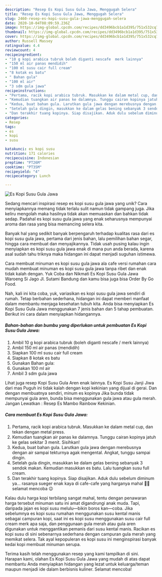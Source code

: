 ```yaml
---
description: "Resep Es Kopi Susu Gula Jawa, Menggugah Selera"
title: "Resep Es Kopi Susu Gula Jawa, Menggugah Selera"
slug: 2460-resep-es-kopi-susu-gula-jawa-menggugah-selera
date: 2020-10-04T08:09:59.236Z
image: https://img-global.cpcdn.com/recipes/dd3496bcb1a1d395/751x532cq70/es-kopi-susu-gula-jawa-foto-resep-utama.jpg
thumbnail: https://img-global.cpcdn.com/recipes/dd3496bcb1a1d395/751x532cq70/es-kopi-susu-gula-jawa-foto-resep-utama.jpg
cover: https://img-global.cpcdn.com/recipes/dd3496bcb1a1d395/751x532cq70/es-kopi-susu-gula-jawa-foto-resep-utama.jpg
author: Russell Massey
ratingvalue: 4.4
reviewcount: 4
recipeingredient:
- "10 g kopi arabica tubruk boleh diganti nescafe  merk lainnya"
- "150 ml air panas mendidih"
- "100 ml susu cair full cream"
- "8 kotak es batu"
- " Bahan gula"
- "100 ml air"
- "3 sdm gula jawa"
recipeinstructions:
- "Pertama, racik kopi arabica tubruk. Masukkan ke dalam metal cup, dan tekan dengan metal press."
- "Kemudian tuangkan air panas ke dalamnya. Tunggu cairan kopinya jatuh ke gelas sekitar 3 menit. Sisihkan!"
- "Kedua, buat bahan gula. Larutkan gula jawa dengan merebusnya dengan air sampai tekturnya agak mengental. Angkat, tunggu sampai dingin."
- "Setelah gula dingin, masukkan ke dalam gelas bening sebanyak 3 sendok makan. Kemudian masukkan es batu. Lalu tuangkan susu full cream."
- "Dan terakhir tuang kopinya. Siap disajikan. Aduk dulu sebelum diminum ya... rasanya sueger enak kaya di cafe-cafe yang harganya mahal 🤭🤗 selamat mencoba 😉"
categories:
- Resep
tags:
- es
- kopi
- susu

katakunci: es kopi susu 
nutrition: 171 calories
recipecuisine: Indonesian
preptime: "PT26M"
cooktime: "PT35M"
recipeyield: "4"
recipecategory: Lunch

---
```



![Es Kopi Susu Gula Jawa](https://img-global.cpcdn.com/recipes/dd3496bcb1a1d395/751x532cq70/es-kopi-susu-gula-jawa-foto-resep-utama.jpg)

Sedang mencari inspirasi resep es kopi susu gula jawa yang unik? Cara menyiapkannya memang tidak terlalu sulit namun tidak gampang juga. Jika keliru mengolah maka hasilnya tidak akan memuaskan dan bahkan tidak sedap. Padahal es kopi susu gula jawa yang enak seharusnya mempunyai aroma dan rasa yang bisa memancing selera kita.

Banyak hal yang sedikit banyak berpengaruh terhadap kualitas rasa dari es kopi susu gula jawa, pertama dari jenis bahan, lalu pemilihan bahan segar, hingga cara membuat dan menyajikannya. Tidak usah pusing kalau ingin menyiapkan es kopi susu gula jawa enak di mana pun anda berada, karena asal sudah tahu triknya maka hidangan ini dapat menjadi suguhan istimewa.

Cara membuat minuman es kopi susu gula jawa ala cafe versi rumahan cara mudah membuat minuman es kopi susu gula jawa tanpa ribet dan enak tidak kalah dengan. Yuk Coba dan Nikmati Es Kopi Susu Gula Jawa Waroeng Si Jago Jl. Sutami Bandung dan kamu bisa juga bisa Order By Go Food.


Nah, kali ini kita coba, yuk, variasikan es kopi susu gula jawa sendiri di rumah. Tetap berbahan sederhana, hidangan ini dapat memberi manfaat dalam membantu menjaga kesehatan tubuh kita. Anda bisa menyiapkan Es Kopi Susu Gula Jawa menggunakan 7 jenis bahan dan 5 tahap pembuatan. Berikut ini cara dalam menyiapkan hidangannya.

<!--inarticleads1-->

##### Bahan-bahan dan bumbu yang diperlukan untuk pembuatan Es Kopi Susu Gula Jawa:

1. Ambil 10 g kopi arabica tubruk (boleh diganti nescafe / merk lainnya)
1. Ambil 150 ml air panas (mendidih)
1. Siapkan 100 ml susu cair full cream
1. Siapkan 8 kotak es batu
1. Gunakan  Bahan gula:
1. Gunakan 100 ml air
1. Ambil 3 sdm gula jawa


Lihat juga resep Kopi Susu Gula Aren enak lainnya. Es Kopi Susu Janji Jiwa dari mas Puguh ini tidak kalah dengan kopi kekinian yang dijual di gerai. Dan dengan membuatnya sendiri, minum es kopinya Jika bunda tidak mempunyai gula aren, bunda bisa menggunakan gula jawa atau gula merah. Jangan Lewatkan : Resep Es Mambo Rainbow Kekinian. 

<!--inarticleads2-->

##### Cara membuat Es Kopi Susu Gula Jawa:

1. Pertama, racik kopi arabica tubruk. Masukkan ke dalam metal cup, dan tekan dengan metal press.
1. Kemudian tuangkan air panas ke dalamnya. Tunggu cairan kopinya jatuh ke gelas sekitar 3 menit. Sisihkan!
1. Kedua, buat bahan gula. Larutkan gula jawa dengan merebusnya dengan air sampai tekturnya agak mengental. Angkat, tunggu sampai dingin.
1. Setelah gula dingin, masukkan ke dalam gelas bening sebanyak 3 sendok makan. Kemudian masukkan es batu. Lalu tuangkan susu full cream.
1. Dan terakhir tuang kopinya. Siap disajikan. Aduk dulu sebelum diminum ya... rasanya sueger enak kaya di cafe-cafe yang harganya mahal 🤭🤗 selamat mencoba 😉


Kalau dulu harga kopi terbilang sangat mahal, tentu dengan penawaran harga tersebut minuman satu ini amat digandrungi anak muda. Tapi, daripada jajan es kopi susu melulu—bikin boros kan—coba. Jika sebelumnya es kopi susu rumahan menggunakan susu kental manis sebagai campuran kopi, saat ini es kopi susu menggunakan susu cair full cream merk apa saja, dan penggunaan gula merah atau gula aren digunakan untuk menggantikan pemanis dari susu kental manis. Racikan es kopi susu di sini sebenarnya sederhana dengan campuran gula merah yang memikat selera. Tak ayal kepopuleran es kopi susu ini menginspirasi banyak kedai kopi membuat minuman serupa. 

Terima kasih telah menggunakan resep yang kami tampilkan di sini. Harapan kami, olahan Es Kopi Susu Gula Jawa yang mudah di atas dapat membantu Anda menyiapkan hidangan yang lezat untuk keluarga/teman maupun menjadi ide dalam berbisnis kuliner. Selamat mencoba!
